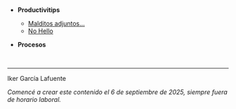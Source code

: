 <br>

- **Productivitips**
  - [Malditos adjuntos...](https://ikergl.github.io/malditos_adjuntos.html)
  - [No Hello](https://ikergl.github.io/no_hello.html)

- **Procesos**

<br>

___
Iker García Lafuente

_Comencé a crear este contenido el 6 de septiembre de 2025, siempre fuera de horario laboral._
